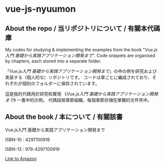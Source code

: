 # vue-js-nyuumon

## About the repo / 当リポジトリについて / 有關本代碼庫

My codes for studying & implementing the examples from the book "*Vue.js入門 基礎から実践アプリケーション開発まで*".
Code snippets are organised by chapters, each stored into a separate folder.

「*Vue.js入門 基礎から実践アプリケーション開発まで*」の中の例を研究および実装する（個人的な）リポジトリです。
コードは章ごとに編成されており、それぞれが個別のフォルダーに保存されています。

這是我的代碼用於研究和實現 《*Vue.js入門 基礎から実践アプリケーション開発まで*》 一書中的示例。
代碼段按章節組織，每個章節存儲在單獨的文件夾中。

## About the book / 本について / 有關該書

Vue.js入門 基礎から実践アプリケーション開発まで

ISBN-10 : 4297100916

ISBN-13 : 978-4297100919

[Link to Amazon](https://www.amazon.co.jp/Vue-js%E5%85%A5%E9%96%80-%E5%9F%BA%E7%A4%8E%E3%81%8B%E3%82%89%E5%AE%9F%E8%B7%B5%E3%82%A2%E3%83%97%E3%83%AA%E3%82%B1%E3%83%BC%E3%82%B7%E3%83%A7%E3%83%B3%E9%96%8B%E7%99%BA%E3%81%BE%E3%81%A7-%E5%B7%9D%E5%8F%A3-%E5%92%8C%E4%B9%9F/dp/4297100916?language=ja_JP)
